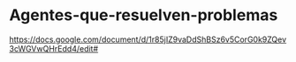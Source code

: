 # Agentes-que-resuelven-problemas

https://docs.google.com/document/d/1r85jIZ9vaDdShBSz6v5CorG0k9ZQev3cWGVwQHrEdd4/edit#
